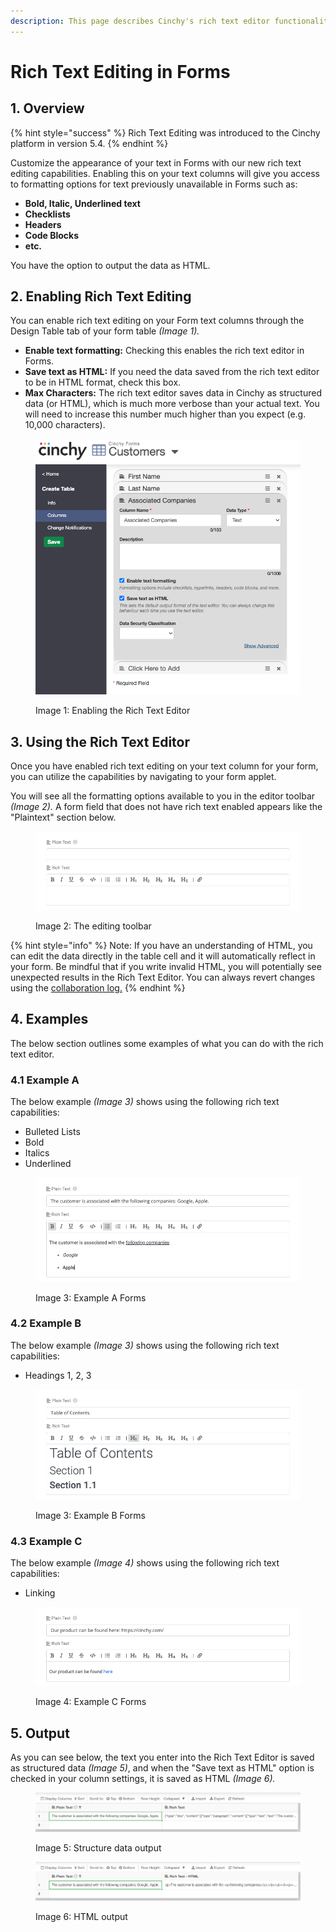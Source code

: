 ```yaml
---
description: This page describes Cinchy's rich text editor functionality.
---
```


# Rich Text Editing in Forms

## 1. Overview

{% hint style="success" %}
Rich Text Editing was introduced to the Cinchy platform in version 5.4.
{% endhint %}

Customize the appearance of your text in Forms with our new rich text editing capabilities. Enabling this on your text columns will give you access to formatting options for text previously unavailable in Forms such as:

* **Bold, Italic, Underlined text**
* **Checklists**
* **Headers**
* **Code Blocks**
* **etc.**

You have the option to output the data as HTML.

## 2. Enabling Rich Text Editing

You can enable rich text editing on your Form text columns through the Design Table tab of your form table _(Image 1)._

* **Enable text formatting:** Checking this enables the rich text editor in Forms.
* **Save text as HTML:** If you need the data saved from the rich text editor to be in HTML format, check this box.
* **Max Characters:** The rich text editor saves data in Cinchy as structured data (or HTML), which is much more verbose than your actual text. You will need to increase this number much higher than you expect (e.g. 10,000 characters).

<figure><img src="../../.gitbook/assets/image (310).png" alt=""><figcaption><p>Image 1: Enabling the Rich Text Editor</p></figcaption></figure>

## 3. Using the Rich Text Editor

Once you have enabled rich text editing on your text column for your form, you can utilize the capabilities by navigating to your form applet.

You will see all the formatting options available to you in the editor toolbar _(Image 2)._ A form field that does not have rich text enabled appears like the "Plaintext" section below.

<figure><img src="../../.gitbook/assets/Text Editor.png" alt=""><figcaption><p>Image 2: The editing toolbar</p></figcaption></figure>

{% hint style="info" %}
Note: If you have an understanding of HTML, you can edit the data directly in the table cell and it will automatically reflect in your form. Be mindful that if you write invalid HTML, you will potentially see unexpected results in the Rich Text Editor. You can always revert changes using the [collaboration log.](../../guides-for-using-cinchy/user-guides/data-management.md)
{% endhint %}

## 4. Examples

The below section outlines some examples of what you can do with the rich text editor.

### 4.1 Example A

The below example _(Image 3)_ shows using the following rich text capabilities:

* Bulleted Lists
* Bold
* Italics
* Underlined

<figure><img src="../../.gitbook/assets/Text Editor - Examples.png" alt=""><figcaption><p>Image 3: Example A Forms</p></figcaption></figure>

### 4.2 Example B

The below example _(Image 3)_ shows using the following rich text capabilities:

* Headings 1, 2, 3

<figure><img src="../../.gitbook/assets/Text Editor - Examples headings.png" alt=""><figcaption><p>Image 3: Example B Forms</p></figcaption></figure>

### 4.3 Example C

The below example _(Image 4)_ shows using the following rich text capabilities:

* Linking

<figure><img src="../../.gitbook/assets/Text Editor - Examples links.png" alt=""><figcaption><p>Image 4: Example C Forms</p></figcaption></figure>



## 5. Output

As you can see below, the text you enter into the Rich Text Editor is saved as structured data _(Image 5)_, and when the "Save text as HTML" option is checked in your column settings, it is saved as HTML _(Image 6)._

<figure><img src="../../.gitbook/assets/Text Editor - Output.png" alt=""><figcaption><p>Image 5: Structure data output</p></figcaption></figure>

<figure><img src="../../.gitbook/assets/Text Editor - Output HTML.png" alt=""><figcaption><p>Image 6: HTML output</p></figcaption></figure>
